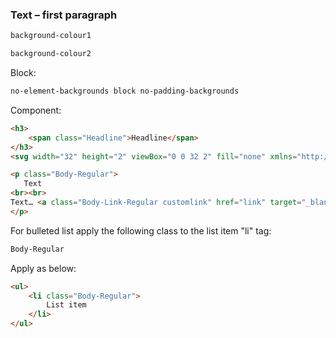 <h3>Text – first paragraph</h3>

```html
background-colour1
```

```html
background-colour2
```

Block:

```html
no-element-backgrounds block no-padding-backgrounds
```

Component:

```html
<h3>
    <span class="Headline">Headline</span>
</h3>
<svg width="32" height="2" viewBox="0 0 32 2" fill="none" xmlns="http://www.w3.org/2000/svg"><line x1="32" y1="1" x2="-8.74228e-08" y2="0.999997" stroke="#DD221A" stroke-width="2"></line></svg>
```

```html
<p class="Body-Regular">
   Text
<br><br>
Text… <a class="Body-Link-Regular customlink" href="link" target="_blank">Link text</a>
</p>
```

For bulleted list apply the following class to the list item "li" tag:

```html
Body-Regular
```

Apply as below:

```html
<ul>
    <li class="Body-Regular">
        List item
    </li>
</ul>
```
